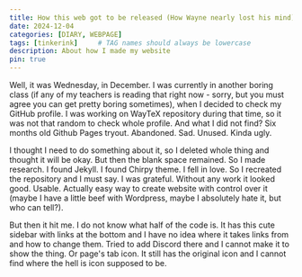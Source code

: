 ```yaml
---
title: How this web got to be released (How Wayne nearly lost his mind)
date: 2024-12-04
categories: [DIARY, WEBPAGE]
tags: [tinkerink]     # TAG names should always be lowercase
description: About how I made my website
pin: true
---
```

Well, it was Wednesday, in December. I was currently in another boring class (if any of my teachers is reading that right now - sorry, but you must agree you can get pretty boring sometimes), when I decided to check my GitHub profile. I was working on WayTeX repository during that time, so it was not that random to check whole profile. And what I did not find? Six months old Github Pages tryout. Abandoned. Sad. Unused. Kinda ugly.

I thought I need to do something about it, so I deleted whole thing and thought it will be okay. But then the blank space remained. So I made research. I found Jekyll. I found Chirpy theme. I fell in love. So I recreated the repository and I must say. I was grateful. Without any work it looked good. Usable. Actually easy way to create website with control over it (maybe I have a little beef with Wordpress, maybe I absolutely hate it, but who can tell?).

But then it hit me. I do not know what half of the code is. It has this cute sidebar with links at the bottom and I have no idea where it takes links from and how to change them. Tried to add Discord there and I cannot make it to show the thing. Or page's tab icon. It still has the original icon and I cannot find where the hell is icon supposed to be.
